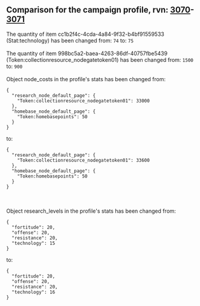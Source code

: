 ## Comparison for the campaign profile, rvn: [3070](https://github.com/PRO100KatYT/FortniteProfileRevisions/tree/main/profiles/campaign/3070%20campaign.json)-[3071](https://github.com/PRO100KatYT/FortniteProfileRevisions/tree/main/profiles/campaign/3071%20campaign.json)

The quantity of item cc1b2f4c-4cda-4a84-9f32-b4bf91559533 (Stat:technology) has been changed from: `74` to: `75`
<br><br>
The quantity of item 998bc5a2-baea-4263-86df-40757fbe5439 (Token:collectionresource_nodegatetoken01) has been changed from: `1500` to: `900`
<br><br>
Object node_costs in the profile's stats has been changed from:

```
{
  "research_node_default_page": {
    "Token:collectionresource_nodegatetoken01": 33000
  },
  "homebase_node_default_page": {
    "Token:homebasepoints": 50
  }
}
```

to:

```
{
  "research_node_default_page": {
    "Token:collectionresource_nodegatetoken01": 33600
  },
  "homebase_node_default_page": {
    "Token:homebasepoints": 50
  }
}
```

<br><br>
Object research_levels in the profile's stats has been changed from:

```
{
  "fortitude": 20,
  "offense": 20,
  "resistance": 20,
  "technology": 15
}
```

to:

```
{
  "fortitude": 20,
  "offense": 20,
  "resistance": 20,
  "technology": 16
}
```

<br><br>
